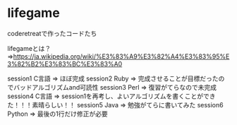 # lifegame
coderetreatで作ったコードたち

lifegameとは？=>https://ja.wikipedia.org/wiki/%E3%83%A9%E3%82%A4%E3%83%95%E3%82%B2%E3%83%BC%E3%83%A0

session1 C言語 => ほぼ完成
session2 Ruby => 完成させることが目標だったのでバッドアルゴリズムand可読性
session3 Perl => 復習がてらなので未完成
session4 C言語 => session1を再考し、よいアルゴリズムを書くことができた！！！素晴らしい！！
session5 Java => 勉強がてらに書いてみた
session6 Python => 最後の1行だけ修正が必要
